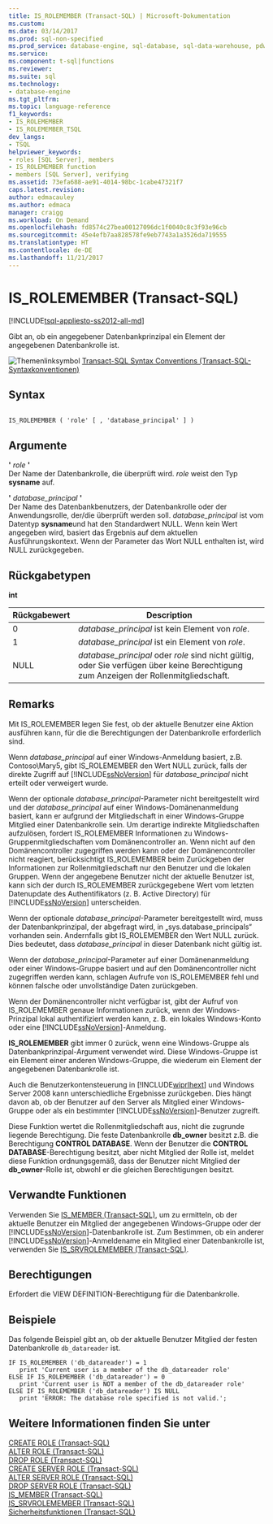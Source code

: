 ```yaml
---
title: IS_ROLEMEMBER (Transact-SQL) | Microsoft-Dokumentation
ms.custom: 
ms.date: 03/14/2017
ms.prod: sql-non-specified
ms.prod_service: database-engine, sql-database, sql-data-warehouse, pdw
ms.service: 
ms.component: t-sql|functions
ms.reviewer: 
ms.suite: sql
ms.technology:
- database-engine
ms.tgt_pltfrm: 
ms.topic: language-reference
f1_keywords:
- IS_ROLEMEMBER
- IS_ROLEMEMBER_TSQL
dev_langs:
- TSQL
helpviewer_keywords:
- roles [SQL Server], members
- IS_ROLEMEMBER function
- members [SQL Server], verifying
ms.assetid: 73efa688-ae91-4014-98bc-1cabe47321f7
caps.latest.revision: 
author: edmacauley
ms.author: edmaca
manager: craigg
ms.workload: On Demand
ms.openlocfilehash: fd8574c27bea00127096dc1f0040c8c3f93e96cb
ms.sourcegitcommit: 45e4efb7aa828578fe9eb7743a1a3526da719555
ms.translationtype: HT
ms.contentlocale: de-DE
ms.lasthandoff: 11/21/2017
---
```

# <a name="isrolemember-transact-sql"></a>IS_ROLEMEMBER (Transact-SQL)
[!INCLUDE[tsql-appliesto-ss2012-all-md](../../includes/tsql-appliesto-ss2012-all-md.md)]

  Gibt an, ob ein angegebener Datenbankprinzipal ein Element der angegebenen Datenbankrolle ist.  
  
 ![Themenlinksymbol](../../database-engine/configure-windows/media/topic-link.gif "Topic link icon") [Transact-SQL Syntax Conventions (Transact-SQL-Syntaxkonventionen)](../../t-sql/language-elements/transact-sql-syntax-conventions-transact-sql.md)  
  
## <a name="syntax"></a>Syntax  
  
```  
  
IS_ROLEMEMBER ( 'role' [ , 'database_principal' ] )  
```  
  
## <a name="arguments"></a>Argumente  
 **'** *role* **'**  
 Der Name der Datenbankrolle, die überprüft wird. *role* weist den Typ **sysname** auf.  
  
 **'** *database_principal* **'**  
 Der Name des Datenbankbenutzers, der Datenbankrolle oder der Anwendungsrolle, der/die überprüft werden soll. *database_principal* ist vom Datentyp **sysname**und hat den Standardwert NULL. Wenn kein Wert angegeben wird, basiert das Ergebnis auf dem aktuellen Ausführungskontext. Wenn der Parameter das Wort NULL enthalten ist, wird NULL zurückgegeben.  
  
## <a name="return-types"></a>Rückgabetypen  
 **int**  
  
|Rückgabewert|Description|  
|------------------|-----------------|  
|0|*database_principal* ist kein Element von *role*.|  
|1|*database_principal* ist ein Element von *role*.|  
|NULL|*database_principal* oder *role* sind nicht gültig, oder Sie verfügen über keine Berechtigung zum Anzeigen der Rollenmitgliedschaft.|  
  
## <a name="remarks"></a>Remarks  
 Mit IS_ROLEMEMBER legen Sie fest, ob der aktuelle Benutzer eine Aktion ausführen kann, für die die Berechtigungen der Datenbankrolle erforderlich sind.  
  
 Wenn *database_principal* auf einer Windows-Anmeldung basiert, z.B. Contoso\Mary5, gibt IS_ROLEMEMBER den Wert NULL zurück, falls der direkte Zugriff auf [!INCLUDE[ssNoVersion](../../includes/ssnoversion-md.md)] für *database_principal* nicht erteilt oder verweigert wurde.  
  
 Wenn der optionale *database_principal*-Parameter nicht bereitgestellt wird und der *database_principal* auf einer Windows-Domänenanmeldung basiert, kann er aufgrund der Mitgliedschaft in einer Windows-Gruppe Mitglied einer Datenbankrolle sein. Um derartige indirekte Mitgliedschaften aufzulösen, fordert IS_ROLEMEMBER Informationen zu Windows-Gruppenmitgliedschaften vom Domänencontroller an. Wenn nicht auf den Domänencontroller zugegriffen werden kann oder der Domänencontroller nicht reagiert, berücksichtigt IS_ROLEMEMBER beim Zurückgeben der Informationen zur Rollenmitgliedschaft nur den Benutzer und die lokalen Gruppen. Wenn der angegebene Benutzer nicht der aktuelle Benutzer ist, kann sich der durch IS_ROLEMEMBER zurückgegebene Wert vom letzten Datenupdate des Authentifikators (z. B. Active Directory) für [!INCLUDE[ssNoVersion](../../includes/ssnoversion-md.md)] unterscheiden.  
  
 Wenn der optionale *database_principal*-Parameter bereitgestellt wird, muss der Datenbankprinzipal, der abgefragt wird, in „sys.database_principals“ vorhanden sein. Andernfalls gibt IS_ROLEMEMBER den Wert NULL zurück. Dies bedeutet, dass *database_principal* in dieser Datenbank nicht gültig ist.  
  
 Wenn der *database_principal*-Parameter auf einer Domänenanmeldung oder einer Windows-Gruppe basiert und auf den Domänencontroller nicht zugegriffen werden kann, schlagen Aufrufe von IS_ROLEMEMBER fehl und können falsche oder unvollständige Daten zurückgeben.  
  
 Wenn der Domänencontroller nicht verfügbar ist, gibt der Aufruf von IS_ROLEMEMBER genaue Informationen zurück, wenn der Windows-Prinzipal lokal authentifiziert werden kann, z. B. ein lokales Windows-Konto oder eine [!INCLUDE[ssNoVersion](../../includes/ssnoversion-md.md)]-Anmeldung.  
  
 **IS_ROLEMEMBER** gibt immer 0 zurück, wenn eine Windows-Gruppe als Datenbankprinzipal-Argument verwendet wird. Diese Windows-Gruppe ist ein Element einer anderen Windows-Gruppe, die wiederum ein Element der angegebenen Datenbankrolle ist.  
  
 Auch die Benutzerkontensteuerung in [!INCLUDE[wiprlhext](../../includes/wiprlhext-md.md)] und Windows Server 2008 kann unterschiedliche Ergebnisse zurückgeben. Dies hängt davon ab, ob der Benutzer auf den Server als Mitglied einer Windows-Gruppe oder als ein bestimmter [!INCLUDE[ssNoVersion](../../includes/ssnoversion-md.md)]-Benutzer zugreift.  
  
 Diese Funktion wertet die Rollenmitgliedschaft aus, nicht die zugrunde liegende Berechtigung. Die feste Datenbankrolle **db_owner** besitzt z.B. die Berechtigung **CONTROL DATABASE**. Wenn der Benutzer die **CONTROL DATABASE**-Berechtigung besitzt, aber nicht Mitglied der Rolle ist, meldet diese Funktion ordnungsgemäß, dass der Benutzer nicht Mitglied der **db_owner**-Rolle ist, obwohl er die gleichen Berechtigungen besitzt.  
  
## <a name="related-functions"></a>Verwandte Funktionen  
 Verwenden Sie [IS_MEMBER &#40;Transact-SQL&#41;](../../t-sql/functions/is-member-transact-sql.md), um zu ermitteln, ob der aktuelle Benutzer ein Mitglied der angegebenen Windows-Gruppe oder der [!INCLUDE[ssNoVersion](../../includes/ssnoversion-md.md)]-Datenbankrolle ist. Zum Bestimmen, ob ein anderer [!INCLUDE[ssNoVersion](../../includes/ssnoversion-md.md)]-Anmeldename ein Mitglied einer Datenbankrolle ist, verwenden Sie [IS_SRVROLEMEMBER &#40;Transact-SQL&#41;](../../t-sql/functions/is-srvrolemember-transact-sql.md).  
  
## <a name="permissions"></a>Berechtigungen  
 Erfordert die VIEW DEFINITION-Berechtigung für die Datenbankrolle.  
  
## <a name="examples"></a>Beispiele  
 Das folgende Beispiel gibt an, ob der aktuelle Benutzer Mitglied der festen Datenbankrolle `db_datareader` ist.  
  
```  
IF IS_ROLEMEMBER ('db_datareader') = 1  
   print 'Current user is a member of the db_datareader role'  
ELSE IF IS_ROLEMEMBER ('db_datareader') = 0  
   print 'Current user is NOT a member of the db_datareader role'  
ELSE IF IS_ROLEMEMBER ('db_datareader') IS NULL  
   print 'ERROR: The database role specified is not valid.';  
```  
  
## <a name="see-also"></a>Weitere Informationen finden Sie unter  
 [CREATE ROLE &#40;Transact-SQL&#41;](../../t-sql/statements/create-role-transact-sql.md)   
 [ALTER ROLE &#40;Transact-SQL&#41;](../../t-sql/statements/alter-role-transact-sql.md)   
 [DROP ROLE &#40;Transact-SQL&#41;](../../t-sql/statements/drop-role-transact-sql.md)   
 [CREATE SERVER ROLE &#40;Transact-SQL&#41;](../../t-sql/statements/create-server-role-transact-sql.md)   
 [ALTER SERVER ROLE &#40;Transact-SQL&#41;](../../t-sql/statements/alter-server-role-transact-sql.md)   
 [DROP SERVER ROLE &#40;Transact-SQL&#41;](../../t-sql/statements/drop-server-role-transact-sql.md)   
 [IS_MEMBER &#40;Transact-SQL&#41;](../../t-sql/functions/is-member-transact-sql.md)   
 [IS_SRVROLEMEMBER &#40;Transact-SQL&#41;](../../t-sql/functions/is-srvrolemember-transact-sql.md)   
 [Sicherheitsfunktionen &#40;Transact-SQL&#41;](../../t-sql/functions/security-functions-transact-sql.md)  
  
  
